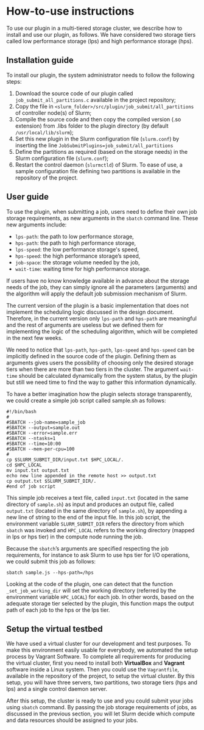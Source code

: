 How-to-use instructions
=======================
To use our plugin in a multi-tiered storage cluster, we describe how to install and use our plugin, as follows. We have considered two storage tiers called low performance storage (lps) and high performance storage (hps).

Installation guide
------------------
To install our plugin, the system administrator needs to follow the following steps:
1. Download the source code of our plugin called `job_submit_all_partitions.c` available in the project repository;
2. Copy the file in `<slurm_folder>/src/plugin/job_submit/all_partitions` of controller node(s) of Slurm;
3. Compile the source code and then copy the compiled version (.so extension) from .libs folder to the plugin directory (by default `/usr/local/lib/slurm`);
4. Set this new plugin in the Slurm configuration file (`slurm.conf`) by inserting the line `JobSubmitPlugins=job_submit/all_partitions`
5. Define the partitions as required (based on the storage needs) in the Slurm configuration file (`slurm.conf`);
6. Restart the control daemon (`slurmctld`) of Slurm.
To ease of use, a sample configuration file defining two partitions is available in the repository of the project.

User guide
----------
To use the plugin, when submitting a job, users need to define their own job storage requirements, as new arguments in the `sbatch` command line. These new arguments include:
- `lps-path`: the path to low performance storage,
- `hps-path`: the path to high performance storage,
- `lps-speed`: the low performance storage's speed,
- `hps-speed`: the high performance storage’s speed,
- `job-space`: the storage volume needed by the job,
- `wait-time`: waiting time for high performance storage.

If users have no know knowledge available in advance about the storage needs of the job, they can simply ignore all the parameters (arguments) and the algorithm will apply the default job submission mechanism of Slurm.

The current version of the plugin is a basic implementation that does not implement the scheduling logic discussed in the design document. Therefore, in the current version only `lps-path` and `hps-path` are meaningful and the rest of arguments are useless but we defined them for implementing the logic of the scheduling algorithm, which will be completed in the next few weeks. 

We need to notice that `lps-path`, `hps-path`, `lps-speed` and `hps-speed` can be implicitly defined in the source code of the plugin. Defining them as arguments gives users the possibility of choosing only the desired storage tiers when there are more than two tiers in the cluster. The argument `wait-time` should be calculated dynamically from the system status, by the plugin but still we need time to find the way to gather this information dynamically.

To have a better imagination how the plugin selects storage transparently, we could create a simple job script called sample.sh as follows:
```
#!/bin/bash
#
#SBATCH --job-name=sample_job
#SBATCH --output=sample.out
#SBATCH --error=sample.err
#SBATCH --ntasks=1
#SBATCH --time=10:00
#SBATCH --mem-per-cpu=100
#
cp $SLURM_SUBMIT_DIR/input.txt $HPC_LOCAL/.
cd $HPC_LOCAL
mv input.txt output.txt
echo new line appended in the remote host >> output.txt
cp output.txt $SLURM_SUBMIT_DIR/.
#end of job script
```
This simple job receives a text file, called `input.txt` (located in the same directory of `sample.sh`) as input and produces an output file, called `output.txt` (located in the same directory of `sample.sh`), by appending a new line of string to the end of the input file. In this job script, the environment variable `SLURM_SUBMIT_DIR` refers the directory from which `sbatch` was invoked and `HPC_LOCAL` refers to the working directory (mapped in lps or hps tier) in the compute node running the job.

Because the `sbatch`’s arguments are specified respecting the job requirements, for instance to ask Slurm to use hps tier for I/O operations, we could submit this job as follows:
```
sbatch sample.js --hps-path=/hps
```
Looking at the code of the plugin, one can detect that the function `_set_job_working_dir` will set the working directory (referred by the environment variable `HPC_LOCAL`) for each job. In other words, based on the adequate storage tier selected by the plugin, this function maps the output path of each job to the hps or the lps tier.

Setup the virtual testbed
-------------------------

We have used a virtual cluster for our development and test purposes. To make this environment easily usable for everybody, we automated the setup process by Vagrant Software. To complete all requirements for producing the virtual cluster, first you need to install both **VirtualBox** and **Vagrant** software inside a Linux system. Then you could use the `Vagrantfile`, available in the repository of the project, to setup the virtual cluster. By this setup, you will have three servers, two partitions, two storage tiers (hps and lps) and a single control daemon server.

After this setup, the cluster is ready to use and you could submit your jobs using `sbatch` command. By passing the job storage requirements of jobs, as discussed in the previous section, you will let Slurm decide which compute and data resources should be assigned to your jobs. 